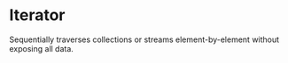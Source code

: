 # Iterator

Sequentially traverses collections or streams element-by-element without exposing all data.
